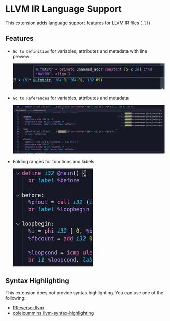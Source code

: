 # LLVM IR Language Support

This extension adds language support features for LLVM IR files (`.ll`)

## Features

-   `Go to Definition` for variables, attributes and metadata with line preview

    ![](imgs/definition.png)

-   `Go to References` for variables, attributes and metadata

    ![](imgs/references.png)

-   Folding ranges for functions and labels

    ![](imgs/folding.png)

## Syntax Highlighting

This extension does not provide syntax highlighting.
You can use one of the following:

-   [RReverser.llvm](https://marketplace.visualstudio.com/items?itemName=RReverser.llvm)
-   [colejcummins.llvm-syntax-highlighting](https://marketplace.visualstudio.com/items?itemName=colejcummins.llvm-syntax-highlighting)

